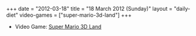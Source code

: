+++
date = "2012-03-18"
title = "18 March 2012 (Sunday)"
layout = "daily-diet"
video-games = ["super-mario-3d-land"]
+++


* Video Game: [Super Mario 3D Land](/video-games/super-mario-3d-land)